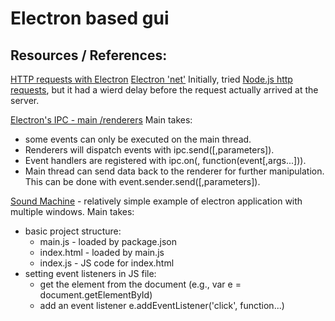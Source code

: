 
#  Electron based gui


Resources / References:
---

[HTTP requests with Electron](https://electronjs.org/docs/api/client-request)
[Electron 'net'](https://electronjs.org/docs/api/net)
Initially, tried [Node.js http requests](https://nodejs.org/api/http.html), but it had a wierd delay before the request actually arrived at the server.

[Electron's IPC - main /renderers](https://medium.com/@hamzasurti/in-progress-6959b733a55a)
Main takes:
- some events can only be executed on the main thread.
- Renderers will dispatch events with ipc.send(<tag>[,parameters]).
- Event handlers are registered with ipc.on(<tag>, function(event[,args...])).
- Main thread can send data back to the renderer for further manipulation. This can be done with event.sender.send(<tag>[,parameters]).

[Sound Machine](https://github.com/bojzi/sound-machine-electron-guide) - relatively simple example of electron application with multiple windows.
Main takes:
- basic project structure:
    - main.js - loaded by package.json
    - index.html - loaded by main.js
    - index.js - JS code for index.html
- setting event listeners in JS file:
    - get the element from the document (e.g., var e = document.getElementById)
    - add an event listener e.addEventListener('click', function...)
